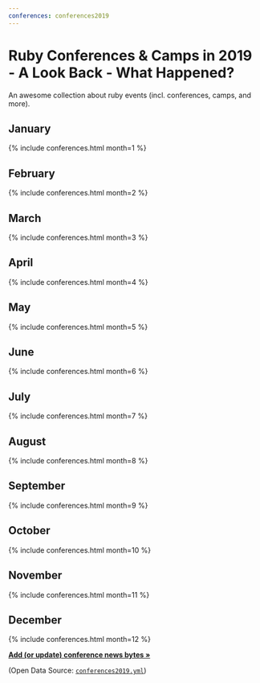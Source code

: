 ```yaml
---
conferences: conferences2019
---
```



# Ruby Conferences & Camps in 2019 - A Look Back - What Happened?

<!--
   todo: move to front matter config - why? why not?
   lets you configure in config.yml with defaults/presets!!!!
  -->


An awesome collection about ruby events (incl. conferences, camps, and more).


## January

{% include conferences.html month=1 %}

## February

{% include conferences.html month=2 %}

## March

{% include conferences.html month=3 %}

## April

{% include conferences.html month=4 %}

## May

{% include conferences.html month=5 %}

## June

{% include conferences.html month=6 %}

## July

{% include conferences.html month=7 %}

## August

{% include conferences.html month=8 %}

## September

{% include conferences.html month=9 %}

## October

{% include conferences.html month=10 %}

## November

{% include conferences.html month=11 %}

## December

{% include conferences.html month=12 %}




[**Add (or update) conference news bytes »**](https://github.com/planetruby/conferences/blob/master/_data/conferences2019.yml)

(Open Data Source: [`conferences2019.yml`](https://github.com/planetruby/conferences/blob/master/_data/conferences2019.yml))
